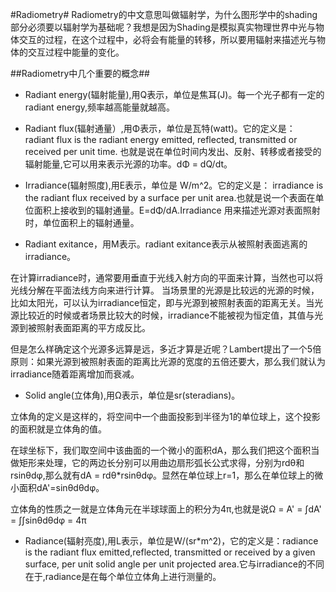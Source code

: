 #Radiometry#
Radiometry的中文意思叫做辐射学，为什么图形学中的shading部分必须要以辐射学为基础呢？我想是因为Shading是模拟真实物理世界中光与物体交互的过程，在这个过程中，必将会有能量的转移，所以要用辐射来描述光与物体的交互过程中能量的变化。

##Radiometry中几个重要的概念##
-  Radiant energy(辐射能量),用Q表示，单位是焦耳(J)。每一个光子都有一定的radiant energy,频率越高能量就越高。


-  Radiant flux(辐射通量）,用Φ表示，单位是瓦特(watt)。它的定义是： radiant flux is the radiant energy emitted, reflected, transmitted or received per unit time. 也就是说在单位时间内发出、反射、转移或者接受的辐射能量,它可以用来表示光源的功率。dΦ = dQ/dt。

-  Irradiance(辐射照度),用E表示，单位是 W/m^2。它的定义是： irradiance is the radiant flux received by a surface per unit area.也就是说一个表面在单位面积上接收到的辐射通量。E=dΦ/dA.Irradiance 用来描述光源对表面照射时，单位面积上的辐射通量。

-  Radiant exitance，用M表示。radiant exitance表示从被照射表面逃离的irradiance。


在计算irradiance时，通常要用垂直于光线入射方向的平面来计算，当然也可以将光线分解在平面法线方向来进行计算。
当场景里的光源是比较远的光源的时候，比如太阳光，可以认为irradiance恒定，即与光源到被照射表面的距离无关。当光源比较近的时候或者场景比较大的时候，irradiance不能被视为恒定值，其值与光源到被照射表面距离的平方成反比。

但是怎么样确定这个光源多远算是远，多近才算是近呢？Lambert提出了一个5倍原则：如果光源到被照射表面的距离比光源的宽度的五倍还要大，那么我们就认为irradiance随着距离增加而衰减。

- Solid angle(立体角),用Ω表示，单位是sr(steradians)。

立体角的定义是这样的，将空间中一个曲面投影到半径为1的单位球上，这个投影的面积就是立体角的值。

在球坐标下，我们取空间中该曲面的一个微小的面积dA，那么我们把这个面积当做矩形来处理，它的两边长分别可以用曲边扇形弧长公式求得，分别为rdθ和rsinθdφ,那么就有dA = rdθ*rsinθdφ。显然在单位球上r=1，那么在单位球上的微小面积dA'=sinθdθdφ。

立体角的性质之一就是立体角元在半球球面上的积分为4π,也就是说Ω = A' = ∫dA' = ∫∫sinθdθdφ = 4π

- Radiance(辐射亮度),用L表示，单位是W/(sr*m^2)，它的定义是：radiance is the radiant flux emitted,reflected, transmitted or received by a given surface, per unit solid angle per unit projected area.它与irradiance的不同在于,radiance是在每个单位立体角上进行测量的。







